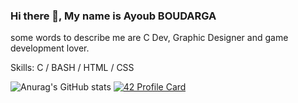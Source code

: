 ### Hi there 👋, My name is Ayoub BOUDARGA
some words to describe me are C Dev, Graphic Designer and game development lover.

Skills: C / BASH / HTML / CSS





![Anurag's GitHub stats](https://github-readme-stats.vercel.app/api?username=CactusDad&show_icons=true&theme=github_dark&count_private=true&show_owner=true)
[![42 Profile Card](https://1337-readme.vercel.app/api/profile?cursus=42cursus&dark=true&login=aboudarg)](https://github.com/mohouyizme/1337-readme)
